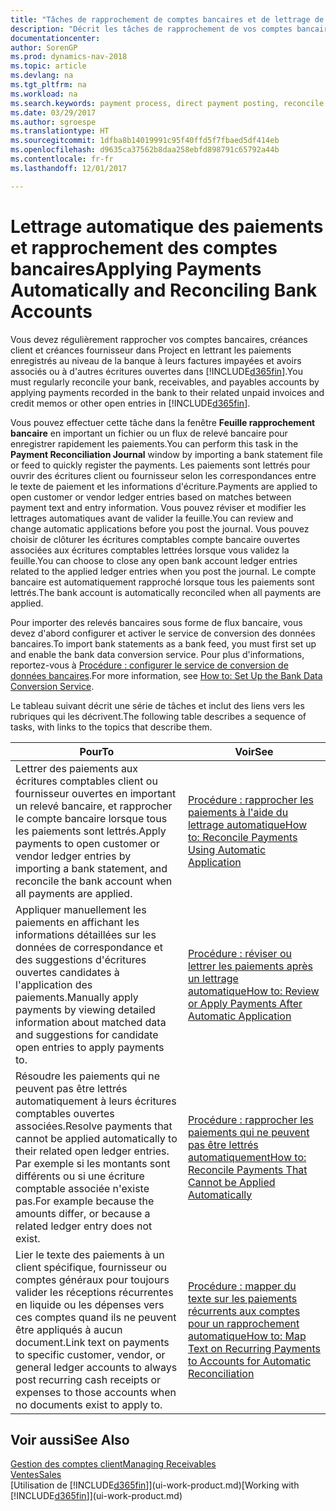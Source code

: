 ```yaml
---
title: "Tâches de rapprochement de comptes bancaires et de lettrage de paiements d'écritures connexes"
description: "Décrit les tâches de rapprochement de vos comptes bancaires, client, et fournisseur, valider des règlements ou des frais, et lettrer des paiements automatiquement."
documentationcenter: 
author: SorenGP
ms.prod: dynamics-nav-2018
ms.topic: article
ms.devlang: na
ms.tgt_pltfrm: na
ms.workload: na
ms.search.keywords: payment process, direct payment posting, reconcile payment, expenses, cash receipts
ms.date: 03/29/2017
ms.author: sgroespe
ms.translationtype: HT
ms.sourcegitcommit: 1dfba8b14019991c95f40ffd5f7fbaed5df414eb
ms.openlocfilehash: d9635ca37562b8daa258ebfd898791c65792a44b
ms.contentlocale: fr-fr
ms.lasthandoff: 12/01/2017

---
```

# <a name="applying-payments-automatically-and-reconciling-bank-accounts"></a><span data-ttu-id="97515-103">Lettrage automatique des paiements et rapprochement des comptes bancaires</span><span class="sxs-lookup"><span data-stu-id="97515-103">Applying Payments Automatically and Reconciling Bank Accounts</span></span>
<span data-ttu-id="97515-104">Vous devez régulièrement rapprocher vos comptes bancaires, créances client et créances fournisseur dans Project en lettrant les paiements enregistrés au niveau de la banque à leurs factures impayées et avoirs associés ou à d'autres écritures ouvertes dans [!INCLUDE[d365fin](includes/d365fin_long_md.md)].</span><span class="sxs-lookup"><span data-stu-id="97515-104">You must regularly reconcile your bank, receivables, and payables accounts by applying payments recorded in the bank to their related unpaid invoices and credit memos or other open entries in [!INCLUDE[d365fin](includes/d365fin_long_md.md)].</span></span>  

<span data-ttu-id="97515-105">Vous pouvez effectuer cette tâche dans la fenêtre **Feuille rapprochement bancaire** en important un fichier ou un flux de relevé bancaire pour enregistrer rapidement les paiements.</span><span class="sxs-lookup"><span data-stu-id="97515-105">You can perform this task in the **Payment Reconciliation Journal** window by importing a bank statement file or feed to quickly register the payments.</span></span> <span data-ttu-id="97515-106">Les paiements sont lettrés pour ouvrir des écritures client ou fournisseur selon les correspondances entre le texte de paiement et les informations d'écriture.</span><span class="sxs-lookup"><span data-stu-id="97515-106">Payments are applied to open customer or vendor ledger entries based on matches between payment text and entry information.</span></span> <span data-ttu-id="97515-107">Vous pouvez réviser et modifier les lettrages automatiques avant de valider la feuille.</span><span class="sxs-lookup"><span data-stu-id="97515-107">You can review and change automatic applications before you post the journal.</span></span> <span data-ttu-id="97515-108">Vous pouvez choisir de clôturer les écritures comptables compte bancaire ouvertes associées aux écritures comptables lettrées lorsque vous validez la feuille.</span><span class="sxs-lookup"><span data-stu-id="97515-108">You can choose to close any open bank account ledger entries related to the applied ledger entries when you post the journal.</span></span> <span data-ttu-id="97515-109">Le compte bancaire est automatiquement rapproché lorsque tous les paiements sont lettrés.</span><span class="sxs-lookup"><span data-stu-id="97515-109">The bank account is automatically reconciled when all payments are applied.</span></span>  

<span data-ttu-id="97515-110">Pour importer des relevés bancaires sous forme de flux bancaire, vous devez d'abord configurer et activer le service de conversion des données bancaires.</span><span class="sxs-lookup"><span data-stu-id="97515-110">To import bank statements as a bank feed, you must first set up and enable the bank data conversion service.</span></span> <span data-ttu-id="97515-111">Pour plus d'informations, reportez-vous à [Procédure : configurer le service de conversion de données bancaires](bank-how-setup-bank-data-conversion-service.md).</span><span class="sxs-lookup"><span data-stu-id="97515-111">For more information, see [How to: Set Up the Bank Data Conversion Service](bank-how-setup-bank-data-conversion-service.md).</span></span>  

<span data-ttu-id="97515-112">Le tableau suivant décrit une série de tâches et inclut des liens vers les rubriques qui les décrivent.</span><span class="sxs-lookup"><span data-stu-id="97515-112">The following table describes a sequence of tasks, with links to the topics that describe them.</span></span>  

| <span data-ttu-id="97515-113">Pour</span><span class="sxs-lookup"><span data-stu-id="97515-113">To</span></span> | <span data-ttu-id="97515-114">Voir</span><span class="sxs-lookup"><span data-stu-id="97515-114">See</span></span> |
| --- | --- |
| <span data-ttu-id="97515-115">Lettrer des paiements aux écritures comptables client ou fournisseur ouvertes en important un relevé bancaire, et rapprocher le compte bancaire lorsque tous les paiements sont lettrés.</span><span class="sxs-lookup"><span data-stu-id="97515-115">Apply payments to open customer or vendor ledger entries by importing a bank statement, and reconcile the bank account when all payments are applied.</span></span> |[<span data-ttu-id="97515-116">Procédure : rapprocher les paiements à l'aide du lettrage automatique</span><span class="sxs-lookup"><span data-stu-id="97515-116">How to: Reconcile Payments Using Automatic Application</span></span>](receivables-how-reconcile-payments-auto-application.md) |
| <span data-ttu-id="97515-117">Appliquer manuellement les paiements en affichant les informations détaillées sur les données de correspondance et des suggestions d'écritures ouvertes candidates à l'application des paiements.</span><span class="sxs-lookup"><span data-stu-id="97515-117">Manually apply payments by viewing detailed information about matched data and suggestions for candidate open entries to apply payments to.</span></span> |[<span data-ttu-id="97515-118">Procédure : réviser ou lettrer les paiements après un lettrage automatique</span><span class="sxs-lookup"><span data-stu-id="97515-118">How to: Review or Apply Payments After Automatic Application</span></span>](receivables-how-review-apply-payments-auto-application.md) |
| <span data-ttu-id="97515-119">Résoudre les paiements qui ne peuvent pas être lettrés automatiquement à leurs écritures comptables ouvertes associées.</span><span class="sxs-lookup"><span data-stu-id="97515-119">Resolve payments that cannot be applied automatically to their related open ledger entries.</span></span> <span data-ttu-id="97515-120">Par exemple si les montants sont différents ou si une écriture comptable associée n'existe pas.</span><span class="sxs-lookup"><span data-stu-id="97515-120">For example because the amounts differ, or because a related ledger entry does not exist.</span></span> |[<span data-ttu-id="97515-121">Procédure : rapprocher les paiements qui ne peuvent pas être lettrés automatiquement</span><span class="sxs-lookup"><span data-stu-id="97515-121">How to: Reconcile Payments That Cannot be Applied Automatically</span></span>](receivables-how-reconcile-payments-cannot-apply-auto.md) |
| <span data-ttu-id="97515-122">Lier le texte des paiements à un client spécifique, fournisseur ou comptes généraux pour toujours valider les réceptions récurrentes en liquide ou les dépenses vers ces comptes quand ils ne peuvent être appliqués à aucun document.</span><span class="sxs-lookup"><span data-stu-id="97515-122">Link text on payments to specific customer, vendor, or general ledger accounts to always post recurring cash receipts or expenses to those accounts when no documents exist to apply to.</span></span> |[<span data-ttu-id="97515-123">Procédure : mapper du texte sur les paiements récurrents aux comptes pour un rapprochement automatique</span><span class="sxs-lookup"><span data-stu-id="97515-123">How to: Map Text on Recurring Payments to Accounts for Automatic Reconciliation</span></span>](receivables-how-map-text-recurring-payments-accounts-auto-reconcilliation.md) |

## <a name="see-also"></a><span data-ttu-id="97515-124">Voir aussi</span><span class="sxs-lookup"><span data-stu-id="97515-124">See Also</span></span>
[<span data-ttu-id="97515-125">Gestion des comptes client</span><span class="sxs-lookup"><span data-stu-id="97515-125">Managing Receivables</span></span>](receivables-manage-receivables.md)  
[<span data-ttu-id="97515-126">Ventes</span><span class="sxs-lookup"><span data-stu-id="97515-126">Sales</span></span>](sales-manage-sales.md)  
<span data-ttu-id="97515-127">[Utilisation de [!INCLUDE[d365fin](includes/d365fin_md.md)]](ui-work-product.md)</span><span class="sxs-lookup"><span data-stu-id="97515-127">[Working with [!INCLUDE[d365fin](includes/d365fin_md.md)]](ui-work-product.md)</span></span>

